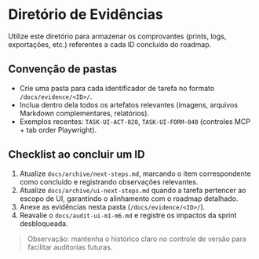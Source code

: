# Diretório de Evidências

Utilize este diretório para armazenar os comprovantes (prints, logs, exportações, etc.) referentes a cada ID concluído do roadmap.

## Convenção de pastas
- Crie uma pasta para cada identificador de tarefa no formato `/docs/evidence/<ID>/`.
- Inclua dentro dela todos os artefatos relevantes (imagens, arquivos Markdown complementares, relatórios).
- Exemplos recentes: `TASK-UI-ACT-020`, `TASK-UI-FORM-040` (controles MCP + tab order Playwright).

## Checklist ao concluir um ID
1. Atualize `docs/archive/next-steps.md`, marcando o item correspondente como concluído e registrando observações relevantes.
2. Atualize `docs/archive/ui-next-steps.md` quando a tarefa pertencer ao escopo de UI, garantindo o alinhamento com o roadmap detalhado.
3. Anexe as evidências nesta pasta (`/docs/evidence/<ID>/`).
4. Reavalie o `docs/audit-ui-m1-m6.md` e registre os impactos da sprint desbloqueada.

> Observação: mantenha o histórico claro no controle de versão para facilitar auditorias futuras.
